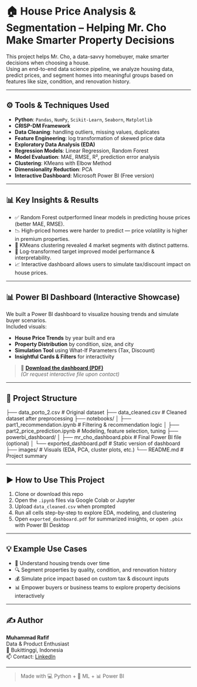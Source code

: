 # 🏠 House Price Analysis & Segmentation – Helping Mr. Cho Make Smarter Property Decisions

This project helps Mr. Cho, a data-savvy homebuyer, make smarter decisions when choosing a house.  
Using an end-to-end data science pipeline, we analyze housing data, predict prices, and segment homes into meaningful groups based on features like size, condition, and renovation history.

---

## ⚙️ Tools & Techniques Used

- **Python**: `Pandas`, `NumPy`, `Scikit-Learn`, `Seaborn`, `Matplotlib`
- **CRISP-DM Framework**
- **Data Cleaning**: handling outliers, missing values, duplicates
- **Feature Engineering**: log transformation of skewed price data
- **Exploratory Data Analysis (EDA)**
- **Regression Models**: Linear Regression, Random Forest
- **Model Evaluation**: MAE, RMSE, R², prediction error analysis
- **Clustering**: KMeans with Elbow Method
- **Dimensionality Reduction**: PCA
- **Interactive Dashboard**: Microsoft Power BI (Free version)

---

## 📊 Key Insights & Results

- ✅ Random Forest outperformed linear models in predicting house prices (better MAE, RMSE).
- 📉 High-priced homes were harder to predict — price volatility is higher in premium properties.
- 🧩 KMeans clustering revealed 4 market segments with distinct patterns.
- 🧠 Log-transformed target improved model performance & interpretability.
- 📈 Interactive dashboard allows users to simulate tax/discount impact on house prices.

---

## 📊 Power BI Dashboard (Interactive Showcase)

We built a Power BI dashboard to visualize housing trends and simulate buyer scenarios.  
Included visuals:

- **House Price Trends** by year built and era
- **Property Distribution** by condition, size, and city
- **Simulation Tool** using What-If Parameters (Tax, Discount)
- **Insightful Cards & Filters** for interactivity

> 🔗 **[Download the dashboard (PDF)](https://yourlink.com)**  
> *(Or request interactive file upon contact)*

---

## 📂 Project Structure

├── data_porto_2.csv # Original dataset
├── data_cleaned.csv # Cleaned dataset after preprocessing
├── notebooks/
│ ├── part1_recommendation.ipynb # Filtering & recommendation logic
│ ├── part2_price_prediction.ipynb # Modeling, feature selection, tuning
├── powerbi_dashboard/
│ ├── mr_cho_dashboard.pbix # Final Power BI file (optional)
│ └── exported_dashboard.pdf # Static version of dashboard
├── images/ # Visuals (EDA, PCA, cluster plots, etc.)
└── README.md # Project summary



---

## ▶️ How to Use This Project

1. Clone or download this repo
2. Open the `.ipynb` files via Google Colab or Jupyter
3. Upload `data_cleaned.csv` when prompted
4. Run all cells step-by-step to explore EDA, modeling, and clustering
5. Open `exported_dashboard.pdf` for summarized insights, or open `.pbix` with Power BI Desktop

---

## 💡 Example Use Cases

- 🧠 Understand housing trends over time
- 🔍 Segment properties by quality, condition, and renovation history
- 💰 Simulate price impact based on custom tax & discount inputs
- 📊 Empower buyers or business teams to explore property decisions interactively

---

## ✍️ Author

**Muhammad Rafif**  
Data & Product Enthusiast  
📍 Bukittinggi, Indonesia  
📫 Contact: [LinkedIn](https://www.linkedin.com/in/muhammad-rafif-8a1b20293/)

---

> Made with 💻 Python + 🧠 ML + 📊 Power BI
